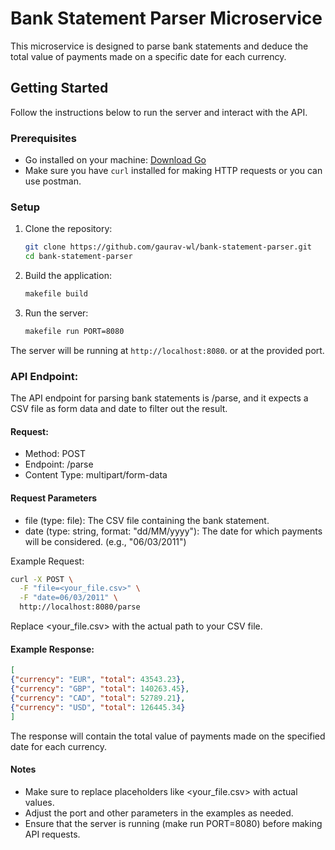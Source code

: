 # Bank Statement Parser Microservice

This microservice is designed to parse bank statements and deduce the total value of payments made on a specific date for each currency.

## Getting Started

Follow the instructions below to run the server and interact with the API.

### Prerequisites

- Go installed on your machine: [Download Go](https://golang.org/dl/)
- Make sure you have `curl` installed for making HTTP requests or you can use postman.

### Setup

1. Clone the repository:

    ```bash
    git clone https://github.com/gaurav-wl/bank-statement-parser.git
    cd bank-statement-parser
    ```

2. Build the application:

    ```bash
    makefile build
    ```

3. Run the server:

    ```bash
    makefile run PORT=8080
    ```

The server will be running at `http://localhost:8080`. or at the provided port.

### API Endpoint:

The API endpoint for parsing bank statements is /parse, and it expects a CSV file as form data and date to filter out the result.

#### Request:
- Method: POST
- Endpoint: /parse
- Content Type: multipart/form-data

#### Request Parameters
- file (type: file): The CSV file containing the bank statement.
- date (type: string, format: "dd/MM/yyyy"): The date for which payments will be considered. (e.g., "06/03/2011")

Example Request:
```bash
curl -X POST \
  -F "file=<your_file.csv>" \
  -F "date=06/03/2011" \
  http://localhost:8080/parse
```

Replace <your_file.csv> with the actual path to your CSV file.

#### Example Response:
```json
[
{"currency": "EUR", "total": 43543.23},
{"currency": "GBP", "total": 140263.45},
{"currency": "CAD", "total": 52789.21},
{"currency": "USD", "total": 126445.34}
]
```

The response will contain the total value of payments made on the specified date for each currency.

#### Notes

- Make sure to replace placeholders like <your_file.csv> with actual values.
- Adjust the port and other parameters in the examples as needed.
- Ensure that the server is running (make run PORT=8080) before making API requests.




